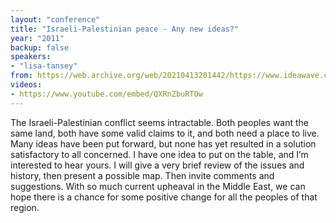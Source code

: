 ```yaml
---
layout: "conference"
title: "Israeli-Palestinian peace - Any new ideas?"
year: "2011"
backup: false
speakers:
- "lisa-tansey"
from: https://web.archive.org/web/20210413201442/https://www.ideawave.ca/2011-conference/israeli-palestinian-peace
videos:
- https://www.youtube.com/embed/QXRnZbuRTOw
---
```


The Israeli-Palestinian conflict seems intractable. Both peoples want the same
land, both have some valid claims to it, and both need a place to live. Many
ideas have been put forward, but none has yet resulted in a solution
satisfactory to all concerned. I have one idea to put on the table, and I’m
interested to hear yours. I will give a very brief review of the issues and
history, then present a possible map. Then invite comments and suggestions.
With so much current upheaval in the Middle East, we can hope there is a
chance for some positive change for all the peoples of that region.

